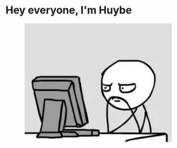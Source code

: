 <h1> Hey everyone, I'm Huybe </h1>
<!-- <p fontSize=20px>
I’m currently learning Computer Science at Hanoi University of Civil Engineering, Vietnam.
</p> -->
<div align="center">
  <img src="https://github.com/huybeofficial/huybeofficial/blob/main/code-break.gif" width="400" />
</div>
<!--
**huybeofficial/huybeofficial** is a ✨ _special_ ✨ repository because its `README.md` (this file) appears on your GitHub profile.

Here are some ideas to get you started:

- 🌱 I’m currently learning Computer Science at Hanoi University of Civil Engineering, Vietnam

- 💬 Ask me about ...
- 📫 How to reach me: ...
- 😄 Pronouns: ...
- ⚡ Fun fact: ...
-->
